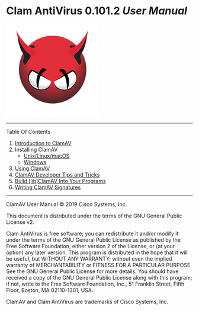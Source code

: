 # Clam AntiVirus 0.101.2 *User Manual*

![image](UserManual/images/demon.png)

-----

Table Of Contents

1. [Introduction to ClamAV](UserManual/Introduction.md)
2. Installing ClamAV
    * [Unix/Linux/macOS](UserManual/Installation-Unix.md)
    * [Windows](UserManual/Installation-Windows.md)
3. [Using ClamAV](UserManual/Usage.md)
4. [ClamAV Developer Tips and Tricks](UserManual/development.md)
5. [Build \[lib\]ClamAV Into Your Programs](UserManual/libclamav.md)
6. [Writing ClamAV Signatures](UserManual/Signatures.md)

-----

ClamAV User Manual © 2019 Cisco Systems, Inc.

This document is distributed under the terms of the GNU General Public License v2.

Clam AntiVirus is free software; you can redistribute it and/or modify it under the terms of the GNU General Public License as published by the Free Software Foundation; either version 2 of the License, or (at your option) any later version. This program is distributed in the hope that it will be useful, but WITHOUT ANY WARRANTY; without even the implied warranty of MERCHANTABILITY or FITNESS FOR A PARTICULAR PURPOSE. See the GNU General Public License for more details. You should have received a copy of the GNU General Public License along with this program; if not, write to the Free Software Foundation, Inc., 51 Franklin Street, Fifth Floor, Boston, MA 02110-1301, USA.

ClamAV and Clam AntiVirus are trademarks of Cisco Systems, Inc.
